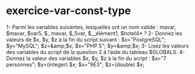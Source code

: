 # exercice-var-const-type
1- Parmi les variables suivantes, lesquelles ont un nom valide : mavar, $mavar, $var5, $_ mavar, $_5var, $__élément1, $hotel4* ? 2- Donnez les valeurs de $x, $y, $z à la fin du script suivant : $x="PostgreSQL";  $y="MySQL";  $z=&amp;$x;  $x="PHP 5"; $y=&amp;$x; 3- Lisez les valeurs des variables du script de la question 2 à l’aide du tableau $GLOBALS. 4- Donnez la valeur des variables $x, $y, $z à la fin du script : $x="7 personnes";  $y=(integer) $x;  $x="9E3";  $z=(double) $x;
